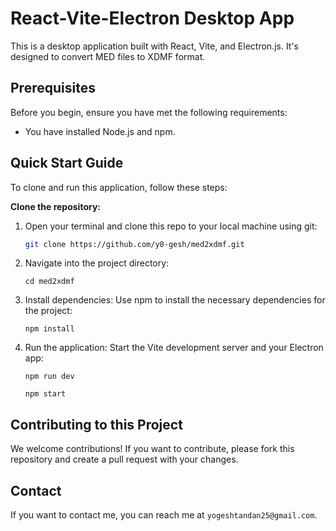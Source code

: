 # React-Vite-Electron Desktop App

This is a desktop application built with React, Vite, and Electron.js. It's designed to convert MED files to XDMF format.

## Prerequisites

Before you begin, ensure you have met the following requirements:

- You have installed Node.js and npm.

## Quick Start Guide

To clone and run this application, follow these steps:

**Clone the repository:**

1. Open your terminal and clone this repo to your local machine using git:

   ```bash
   git clone https://github.com/y0-gesh/med2xdmf.git

   ```

2. Navigate into the project directory:
   ```
   cd med2xdmf
   ```
3. Install dependencies: Use npm to install the necessary dependencies for the project:
   ```
   npm install
   ```
4. Run the application: Start the Vite development server and your Electron app:
   ```
   npm run dev
   ```
   ```
   npm start
   ```

## Contributing to this Project

We welcome contributions! If you want to contribute, please fork this repository and create a pull request with your changes.

## Contact

If you want to contact me, you can reach me at `yogeshtandan25@gmail.com`.
